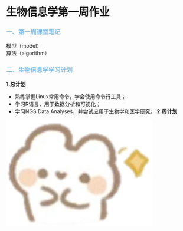 # 生物信息学第一周作业
### <span style="color: #85C1E9;">一、第一周课堂笔记</span>
模型（model）  
算法（algorithm）
###  <span style="color: #85C1E9;">二、生物信息学学习计划</span>
**1.总计划**
  * 熟练掌握Linux常用命令，学会使用命令行工具；
  * 学习R语言，用于数据分析和可视化；
  * 学习NGS Data Analyses，并尝试应用于生物学和医学研究。
**2.周计划**  
   
![可爱兔子](https://github.com/Joyee001/2025bioinfo/raw/main/images/兔子笑.jpg)
